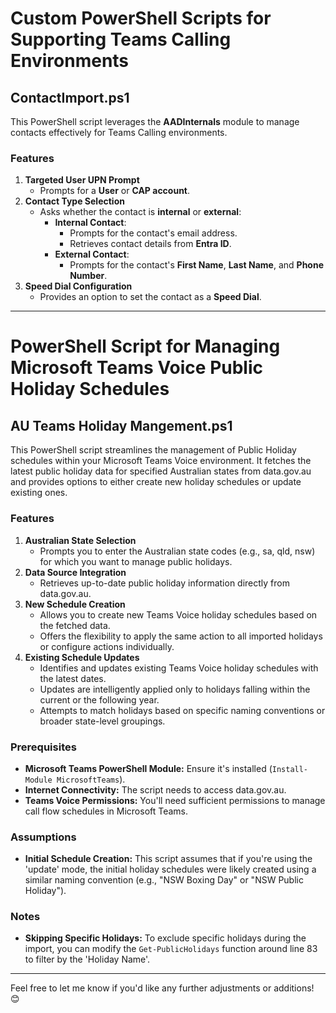# Custom PowerShell Scripts for Supporting Teams Calling Environments

## ContactImport.ps1
This PowerShell script leverages the **AADInternals** module to manage contacts effectively for Teams Calling environments.
### Features
1. **Targeted User UPN Prompt**
   - Prompts for a **User** or **CAP account**.
2. **Contact Type Selection**
   - Asks whether the contact is **internal** or **external**:
     - **Internal Contact**:
       - Prompts for the contact's email address.
       - Retrieves contact details from **Entra ID**.
     - **External Contact**:
       - Prompts for the contact's **First Name**, **Last Name**, and **Phone Number**.
3. **Speed Dial Configuration**
   - Provides an option to set the contact as a **Speed Dial**.
---

# PowerShell Script for Managing Microsoft Teams Voice Public Holiday Schedules

## AU Teams Holiday Mangement.ps1
This PowerShell script streamlines the management of Public Holiday schedules within your Microsoft Teams Voice environment. It fetches the latest public holiday data for specified Australian states from data.gov.au and provides options to either create new holiday schedules or update existing ones.
### Features
1. **Australian State Selection**
   - Prompts you to enter the Australian state codes (e.g., sa, qld, nsw) for which you want to manage public holidays.
2. **Data Source Integration**
   - Retrieves up-to-date public holiday information directly from data.gov.au.
3. **New Schedule Creation**
   - Allows you to create new Teams Voice holiday schedules based on the fetched data.
   - Offers the flexibility to apply the same action to all imported holidays or configure actions individually.
4. **Existing Schedule Updates**
   - Identifies and updates existing Teams Voice holiday schedules with the latest dates.
   - Updates are intelligently applied only to holidays falling within the current or the following year.
   - Attempts to match holidays based on specific naming conventions or broader state-level groupings.
### Prerequisites
- **Microsoft Teams PowerShell Module:** Ensure it's installed (`Install-Module MicrosoftTeams`).
- **Internet Connectivity:** The script needs to access data.gov.au.
- **Teams Voice Permissions:** You'll need sufficient permissions to manage call flow schedules in Microsoft Teams.
### Assumptions
- **Initial Schedule Creation:** This script assumes that if you're using the 'update' mode, the initial holiday schedules were likely created using a similar naming convention (e.g., "NSW Boxing Day" or "NSW Public Holiday").
### Notes
- **Skipping Specific Holidays:** To exclude specific holidays during the import, you can modify the `Get-PublicHolidays` function around line 83 to filter by the 'Holiday Name'.

---


Feel free to let me know if you'd like any further adjustments or additions! 😊
